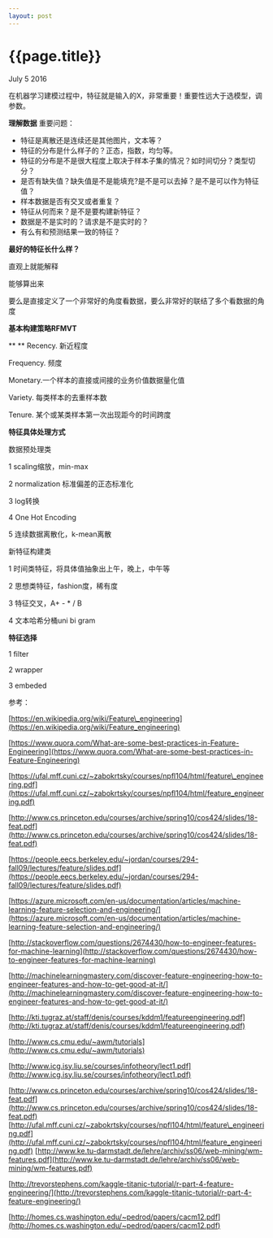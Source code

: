 ```yaml
---
layout: post
---
```


{{page.title}}
====
<p class="meta">July 5 2016</p>

在机器学习建模过程中，特征就是输入的X，非常重要！重要性远大于选模型，调参数。

**理解数据**
重要问题：

 - 特征是离散还是连续还是其他图片，文本等？
 - 特征的分布是什么样子的？正态，指数，均匀等。
 - 特征的分布是不是很大程度上取决于样本子集的情况？如时间切分？类型切分？
 - 是否有缺失值？缺失值是不是能填充?是不是可以去掉？是不是可以作为特征值？
 - 样本数据是否有交叉或者重复？
 - 特征从何而来？是不是要构建新特征？
 - 数据是不是实时的？请求是不是实时的？
 - 有么有和预测结果一致的特征？

**最好的特征长什么样？**

 直观上就能解释

 能够算出来

 要么是直接定义了一个非常好的角度看数据，要么非常好的联结了多个看数据的角度

**基本构建策略RFMVT**

**       ** Recency. 新近程度

Frequency. 频度

Monetary.一个样本的直接或间接的业务价值数据量化值

Variety. 每类样本的去重样本数

Tenure. 某个或某类样本第一次出现距今的时间跨度

**特征具体处理方式**

 数据预处理类

1 scaling缩放，min-max

2 normalization 标准偏差的正态标准化

3 log转换

4 One Hot Encoding

5 连续数据离散化，k-mean离散

新特征构建类

1 时间类特征，将具体值抽象出上午，晚上，中午等

2 思想类特征，fashion度，稀有度

3 特征交叉，A+ - \* / B

4 文本哈希分桶uni bi gram

**特征选择**

 1 filter

 2 wrapper

 3 embeded

参考：

[https://en.wikipedia.org/wiki/Feature\_engineering](https://en.wikipedia.org/wiki/Feature_engineering)

[https://www.quora.com/What-are-some-best-practices-in-Feature-Engineering](https://www.quora.com/What-are-some-best-practices-in-Feature-Engineering)

[https://ufal.mff.cuni.cz/~zabokrtsky/courses/npfl104/html/feature\_engineering.pdf](https://ufal.mff.cuni.cz/~zabokrtsky/courses/npfl104/html/feature_engineering.pdf)

[http://www.cs.princeton.edu/courses/archive/spring10/cos424/slides/18-feat.pdf](http://www.cs.princeton.edu/courses/archive/spring10/cos424/slides/18-feat.pdf)

[https://people.eecs.berkeley.edu/~jordan/courses/294-fall09/lectures/feature/slides.pdf](https://people.eecs.berkeley.edu/~jordan/courses/294-fall09/lectures/feature/slides.pdf)

[https://azure.microsoft.com/en-us/documentation/articles/machine-learning-feature-selection-and-engineering/](https://azure.microsoft.com/en-us/documentation/articles/machine-learning-feature-selection-and-engineering/)

[http://stackoverflow.com/questions/2674430/how-to-engineer-features-for-machine-learning](http://stackoverflow.com/questions/2674430/how-to-engineer-features-for-machine-learning)

[http://machinelearningmastery.com/discover-feature-engineering-how-to-engineer-features-and-how-to-get-good-at-it/](http://machinelearningmastery.com/discover-feature-engineering-how-to-engineer-features-and-how-to-get-good-at-it/)

[http://kti.tugraz.at/staff/denis/courses/kddm1/featureengineering.pdf](http://kti.tugraz.at/staff/denis/courses/kddm1/featureengineering.pdf)

[http://www.cs.cmu.edu/~awm/tutorials](http://www.cs.cmu.edu/~awm/tutorials)

[http://www.icg.isy.liu.se/courses/infotheory/lect1.pdf](http://www.icg.isy.liu.se/courses/infotheory/lect1.pdf)

[http://www.cs.princeton.edu/courses/archive/spring10/cos424/slides/18-feat.pdf](http://www.cs.princeton.edu/courses/archive/spring10/cos424/slides/18-feat.pdf)   [http://ufal.mff.cuni.cz/~zabokrtsky/courses/npfl104/html/feature\_engineering.pdf](http://ufal.mff.cuni.cz/~zabokrtsky/courses/npfl104/html/feature_engineering.pdf)   [http://www.ke.tu-darmstadt.de/lehre/archiv/ss06/web-mining/wm-features.pdf](http://www.ke.tu-darmstadt.de/lehre/archiv/ss06/web-mining/wm-features.pdf)

[http://trevorstephens.com/kaggle-titanic-tutorial/r-part-4-feature-engineering/](http://trevorstephens.com/kaggle-titanic-tutorial/r-part-4-feature-engineering/)

[http://homes.cs.washington.edu/~pedrod/papers/cacm12.pdf](http://homes.cs.washington.edu/~pedrod/papers/cacm12.pdf)
